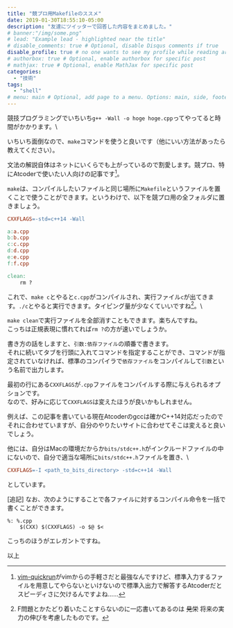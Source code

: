 ```yaml
---
title: "競プロ用Makefileのススメ"
date: 2019-01-30T18:55:10-05:00
description: "友達にツイッターで回答した内容をまとめました。"
# banner:"/img/some.png"
# lead: "Example lead - highlighted near the title"
# disable_comments: true # Optional, disable Disqus comments if true
disable_profile: true # no one wants to see my profile while reading articles
# authorbox: true # Optional, enable authorbox for specific post
# mathjax: true # Optional, enable MathJax for specific post
categories:
  - "技術"
tags:
  - "shell"
# menu: main # Optional, add page to a menu. Options: main, side, footer
---
```



競技プログラミングでいちいち`g++ -Wall -o hoge hoge.cpp`ってやってると時間がかかります。\

いちいち面倒なので、`make`コマンドを使うと良いです（他にいい方法があったら教えてください）。

文法の解説自体はネットにいくらでも上がっているので割愛します。競プロ、特にAtcoderで使いたい人向けの記事です[^why-not-quickrun]。

[^why-not-quickrun]:[vim-quickrun](https://github.com/thinca/vim-quickrun)がvimからの手軽さだと最強なんですけど、標準入力するファイルを用意してやらないといけないので標準入出力で解答するAtcoderだとスピーディさに欠けるんですよね……

`make`は、コンパイルしたいファイルと同じ場所に`Makefile`というファイルを置くことで使うことができます。というわけで、以下を競プロ用の全フォルダに置きましょう。
```makefile
CXXFLAGS=-std=c++14 -Wall

a:a.cpp
b:b.cpp
c:c.cpp
d:d.cpp
e:e.cpp
f:f.cpp

clean:
	rm ?
```

これで、`make c`とやると`c.cpp`がコンパイルされ、実行ファイル`c`が出てきます。`./c`とやると実行できます。タイピング量が少なくていいですね[^mie]。\

[^mie]:F問題とかたどり着いたことすらないのに一応書いてあるのは ~~見栄~~ 将来の実力の伸びを考慮したものです。

`make clean`で実行ファイルを全部消すこともできます。楽ちんですね。\
こっちは正規表現に慣れてれば`rm ?`の方が速いでしょうか。

書き方の話をしますと、`引数:依存ファイル`の順番で書きます。\
それに続いてタブを行頭に入れてコマンドを指定することができ、コマンドが指定されていなければ、標準のコンパイラで`依存ファイル`をコンパイルして`引数`という名前で出力します。

最初の行にある`CXXFLAGS`が`.cpp`ファイルをコンパイルする際に与えられるオプションです。\
なので、好みに応じて`CXXFLAGS`は変えたほうが良いかもしれません。

例えば、この記事を書いている現在Atcoderのgccは確かC++14対応だったのでそれに合わせていますが、自分のやりたいサイトに合わせてそこは変えると良いでしょう。

他には、自分はMacの環境だからか`bits/stdc++.h`がインクルードファイルの中にないので、自分で適当な場所に`bits/stdc++.h`ファイルを置き、\
```makefile
CXXFLAGS=-I <path_to_bits_directory> -std=c++14 -Wall
```
としています。

[追記] なお、次のようにすることで各ファイルに対するコンパイル命令を一括で書くことができます。
```
%: %.cpp
	$(CXX) $(CXXFLAGS) -o $@ $<
```

こっちのほうがエレガントですね。

以上
